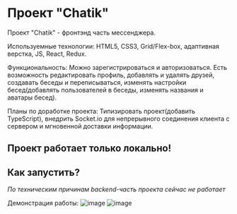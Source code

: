 # Проект "Chatik"
Проект "Chatik" - фронтэнд часть мессенджера.

Используемные технологии: HTML5, CSS3, Grid/Flex-box, адаптивная верстка, JS, React, Redux.

Функциональность: Можно зарегистрироваться и авторизоваться. Есть возможность редактировать профиль, добавлять и удалять друзей, создавать беседы и переписываться, изменять настройки бесед(добавлять пользователей в беседы, изменять названия и аватары бесед).

Планы по доработке проекта: Типизировать проект(добавить TypeScript), внедрить Socket.io для непрерывного соединения клиента с сервером и мгновенной доставки информации.

## Проект работает только локально!
## Как запустить?
*По техническим причинам backend-часть проекта сейчас не работает*

Демонстрация работы:
![image](https://github.com/Agregati4/Chatik/assets/117747237/ce134d55-5f62-4f3e-981f-eebe49bc61fb)
![image](https://github.com/Agregati4/Chatik/assets/117747237/6b784604-bcaa-42db-9f4a-10a9953de20d)
